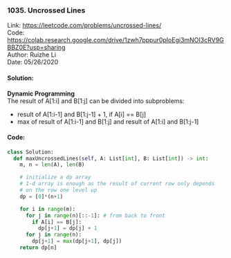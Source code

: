 ### 1035. Uncrossed Lines
Link: https://leetcode.com/problems/uncrossed-lines/   
Code: https://colab.research.google.com/drive/1zwh7pppur0pIoEgi3mNOI3cRV9GBBZ0E?usp=sharing  
Author: Ruizhe Li  
Date: 05/26/2020  

#### Solution:
**Dynamic Programming**  
The result of A[1:i] and B[1:j] can be divided into subproblems:
* result of A[1:i-1] and B[1:j-1] + 1, if A[i] == B[j]
* max of result of A[1:i-1] and B[1:j] and result of A[1:i] and B[1:j-1]

#### Code:
```python
class Solution:
  def maxUncrossedLines(self, A: List[int], B: List[int]) -> int:
    m, n = len(A), len(B)

    # initialize a dp array
    # 1-d array is enough as the result of current row only depends
    # on the row one level up
    dp = [0]*(n+1)

    for i in range(m):
      for j in range(n)[::-1]: # from back to front
        if A[i] == B[j]:
          dp[j+1] = dp[j] + 1
      for j in range(n): 
        dp[j+1] = max(dp[j+1], dp[j])
    return dp[n]
```